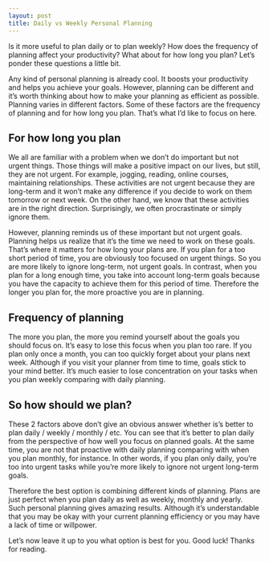 ```yaml
---
layout: post
title: Daily vs Weekly Personal Planning
---
```


Is it more useful to plan daily or to plan weekly? How does the frequency of planning affect your productivity? What about for how long you plan? Let’s ponder these questions a little bit.

Any kind of personal planning is already cool. It boosts your productivity and helps you achieve your goals. However, planning can be different and it’s worth thinking about how to make your planning as efficient as possible. Planning varies in different factors. Some of these factors are the frequency of planning and for how long you plan. That’s what I’d like to focus on here.

## For how long you plan

We all are familiar with a problem when we don’t do important but not urgent things. Those things will make a positive impact on our lives, but still, they are not urgent. For example, jogging, reading, online courses, maintaining relationships. These activities are not urgent because they are long-term and it won’t make any difference if you decide to work on them tomorrow or next week. On the other hand, we know that these activities are in the right direction. Surprisingly, we often procrastinate or simply ignore them.

However, planning reminds us of these important but not urgent goals. Planning helps us realize that it’s the time we need to work on these goals. That’s where it matters for how long your plans are. If you plan for a too short period of time, you are obviously too focused on urgent things. So you are more likely to ignore long-term, not urgent goals. In contrast, when you plan for a long enough time, you take into account long-term goals because you have the capacity to achieve them for this period of time. Therefore the longer you plan for, the more proactive you are in planning.

## Frequency of planning

The more you plan, the more you remind yourself about the goals you should focus on. It’s easy to lose this focus when you plan too rare. If you plan only once a month, you can too quickly forget about your plans next week. Although if you visit your planner from time to time, goals stick to your mind better. It’s much easier to lose concentration on your tasks when you plan weekly comparing with daily planning.

## So how should we plan?

These 2 factors above don’t give an obvious answer whether is’s better to plan daily / weekly / monthly / etc. You can see that it’s better to plan daily from the perspective of how well you focus on planned goals. At the same time, you are not that proactive with daily planning comparing with when you plan monthly, for instance. In other words, if you plan only daily, you’re too into urgent tasks while you’re more likely to ignore not urgent long-term goals.

Therefore the best option is combining different kinds of planning. Plans are just perfect when you plan daily as well as weekly, monthly and yearly. Such personal planning gives amazing results. Although it’s understandable that you may be okay with your current planning efficiency or you may have a lack of time or willpower.

Let’s now leave it up to you what option is best for you. Good luck! Thanks for reading.
